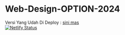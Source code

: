 # Web-Design-OPTION-2024
Versi Yang Udah Di Deploy : 
[sini mas](https://faizonly5953.netlify.app/)
<br>
[![Netlify Status](https://api.netlify.com/api/v1/badges/c7ace9b1-1bb8-4fcb-8afc-a7cd2cd1d059/deploy-status)](https://faizonly5953.netlify.app/)
